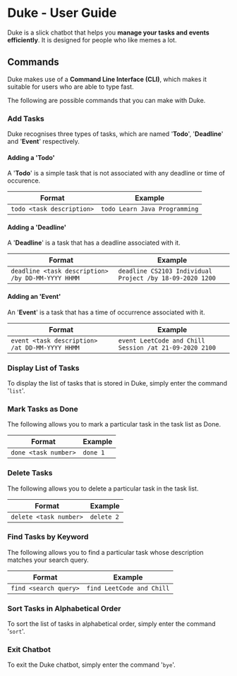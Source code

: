# Duke - User Guide

Duke is a slick chatbot that helps you **manage your tasks and events efficiently**. It is designed for people who like memes a lot.

## Commands

Duke makes use of a **Command Line Interface (CLI)**, which makes it suitable for users who are able to type fast.

The following are possible commands that you can make with Duke.

### Add Tasks

Duke recognises three types of tasks, which are named '**Todo**', '**Deadline**' and '**Event**' respectively.

#### Adding a 'Todo'

A '**Todo**' is a simple task that is not associated with any deadline or time of occurence.

Format | Example
------------ | -------------
`todo <task description>` | `todo Learn Java Programming`

#### Adding a 'Deadline'

A '**Deadline**' is a task that has a deadline associated with it.

Format | Example
------------ | -------------
`deadline <task description> /by DD-MM-YYYY HHMM` | `deadline CS2103 Individual Project /by 18-09-2020 1200`

#### Adding an 'Event'

An '**Event**' is a task that has a time of occurrence associated with it.

Format | Example
------------ | -------------
`event <task description> /at DD-MM-YYYY HHMM` | `event LeetCode and Chill Session /at 21-09-2020 2100`

### Display List of Tasks

To display the list of tasks that is stored in Duke, simply enter the command '`list`'.

### Mark Tasks as Done

The following allows you to mark a particular task in the task list as Done.

Format | Example
------------ | -------------
`done <task number>` | `done 1`

### Delete Tasks

The following allows you to delete a particular task in the task list.

Format | Example
------------ | -------------
`delete <task number>` | `delete 2`

### Find Tasks by Keyword

The following allows you to find a particular task whose description matches your search query.

Format | Example
------------ | -------------
`find <search query>` | `find LeetCode and Chill`

### Sort Tasks in Alphabetical Order

To sort the list of tasks in alphabetical order, simply enter the command '`sort`'.

### Exit Chatbot

To exit the Duke chatbot, simply enter the command '`bye`'.
